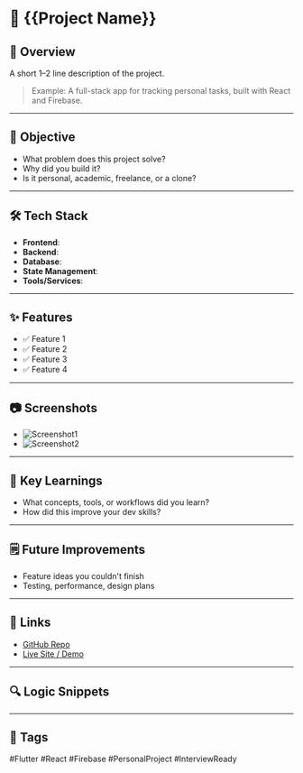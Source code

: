 # 🚀 {{Project Name}}

## 🧭 Overview
A short 1–2 line description of the project.

> Example: A full-stack app for tracking personal tasks, built with React and Firebase.

---

## 🎯 Objective
- What problem does this project solve?
- Why did you build it?
- Is it personal, academic, freelance, or a clone?

---

## 🛠️ Tech Stack
- **Frontend**: 
- **Backend**: 
- **Database**: 
- **State Management**: 
- **Tools/Services**: 

---

## ✨ Features
- ✅ Feature 1
- ✅ Feature 2
- ✅ Feature 3
- ✅ Feature 4

---

## 📷 Screenshots 
- ![Screenshot1](../assets/project-name/1.png)
- ![Screenshot2](../assets/project-name/2.png)

---

## 🧠 Key Learnings
- What concepts, tools, or workflows did you learn?
- How did this improve your dev skills?

---

## 🗒️ Future Improvements
- Feature ideas you couldn't finish
- Testing, performance, design plans

---

## 🔗 Links
- [GitHub Repo](https://github.com/yourusername/project-name)
- [Live Site / Demo](https://project-name.web.app)

---
## 🔍 Logic Snippets


---

## 📑 Tags
#Flutter #React #Firebase #PersonalProject #InterviewReady
